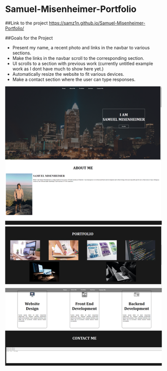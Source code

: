 # Samuel-Misenheimer-Portfolio

##Link to the project
https://samz1n.github.io/Samuel-Misenheimer-Portfolio/

##Goals for the Project
* Present my name, a recent photo and links in the navbar to various sections.
* Make the links in the navbar scroll to the corresponding section.
* UI scrolls to a section with previous work (currently untitled example work as I dont have much to show here yet.)
* Automatically resize the website to fit various devices.
* Make a contact section where the user can type responses.

<img src="./assets/sc1.PNG"/>
<img src="./assets/sc2.PNG"/>
<img src="./assets/sc3.PNG"/>
<img src="./assets/sc4.PNG"/>